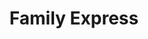 ---
title: "Family Express"
url: /valparaiso/family-express-west-us-highway-6/
shop: Lebensmittel
---